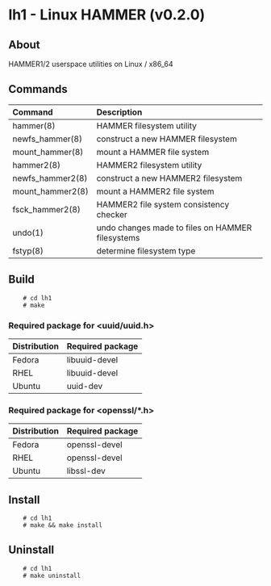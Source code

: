 lh1 - Linux HAMMER (v0.2.0)
===

## About

HAMMER1/2 userspace utilities on Linux / x86_64

## Commands

|Command         |Description                                     |
|:---------------|:-----------------------------------------------|
|hammer(8)       |HAMMER filesystem utility                       |
|newfs_hammer(8) |construct a new HAMMER filesystem               |
|mount_hammer(8) |mount a HAMMER file system                      |
|hammer2(8)      |HAMMER2 filesystem utility                      |
|newfs_hammer2(8)|construct a new HAMMER2 filesystem              |
|mount_hammer2(8)|mount a HAMMER2 file system                     |
|fsck_hammer2(8) |HAMMER2 file system consistency checker         |
|undo(1)         |undo changes made to files on HAMMER filesystems|
|fstyp(8)        |determine filesystem type                       |

## Build

        # cd lh1
        # make

### Required package for <uuid/uuid.h>

|Distribution|Required package|
|:-----------|:---------------|
|Fedora      |libuuid-devel   |
|RHEL        |libuuid-devel   |
|Ubuntu      |uuid-dev        |

### Required package for <openssl/*.h>

|Distribution|Required package|
|:-----------|:---------------|
|Fedora      |openssl-devel   |
|RHEL        |openssl-devel   |
|Ubuntu      |libssl-dev      |

## Install

        # cd lh1
        # make && make install

## Uninstall

        # cd lh1
        # make uninstall
